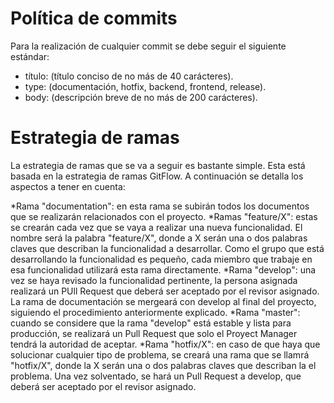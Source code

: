 # Política de commits
Para la realización de cualquier commit se debe seguir el siguiente estándar:

* título: (título conciso de no más de 40 carácteres).
* type: (documentación, hotfix, backend, frontend, release).
* body: (descripción breve de no más de 200 carácteres).

# Estrategia de ramas
La estrategia de ramas que se va a seguir es bastante simple. Esta está basada en la estrategia de ramas GitFlow. A continuación se detalla los aspectos a tener en cuenta:

*Rama "documentation": en esta rama se subirán todos los documentos que se realizarán relacionados con el proyecto.
*Ramas "feature/X": estas se crearán cada vez que se vaya a realizar una nueva funcionalidad. El nombre será la palabra "feature/X", donde a X serán una o dos palabras claves que describan la funcionalidad a desarrollar. Como el grupo que está desarrollando la funcionalidad es pequeño, cada miembro que trabaje en esa funcionalidad utilizará esta rama directamente.
*Rama "develop": una vez se haya revisado la funcionalidad pertinente, la persona asignada realizará un PUll Request que deberá ser aceptado por el revisor asignado. La rama de documentación se mergeará con develop al final del proyecto, siguiendo el procedimiento anteriormente explicado.
*Rama "master": cuando se considere que la rama "develop" está estable y lista para producción, se realizará un Pull Request que solo el Proyect Manager tendrá la autoridad de aceptar.
*Rama "hotfix/X": en caso de que haya que solucionar cualquier tipo de problema, se creará una rama que se llamrá "hotfix/X", donde la  X serán una o dos palabras claves que describan la el problema. Una vez solventado, se hará un Pull Request a develop, que deberá ser aceptado por el revisor asignado.
